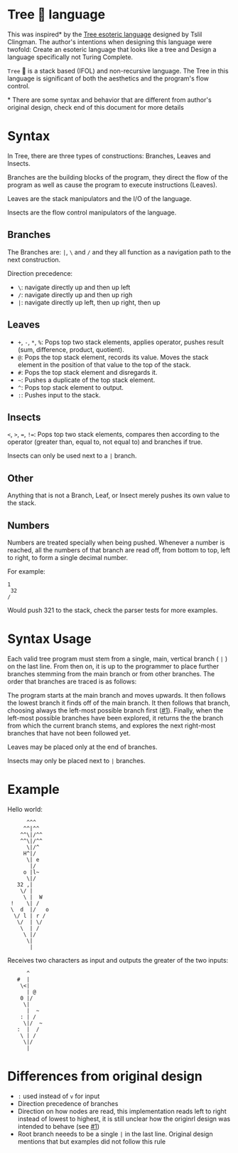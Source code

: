 # Tree 🌲 language

This was inspired\* by the [Tree esoteric language](https://esolangs.org/wiki/Tree) designed by Tslil Clingman. The author's intentions when designing this language were twofold: Create an esoteric language that looks like a tree and Design a language specifically not Turing Complete.

`Tree` 🌲 is a stack based (IFOL) and non-recursive language. The Tree in this language is significant of both the aesthetics and the program's flow control.

\* There are some syntax and behavior that are different from author's original design, check end of this document for more details

# Syntax

In Tree, there are three types of constructions: Branches, Leaves and Insects.

Branches are the building blocks of the program, they direct the flow of the program as well as cause the program to execute instructions (Leaves).

Leaves are the stack manipulators and the I/O of the language.

Insects are the flow control manipulators of the language.

## Branches

The Branches are: `|`, `\` and `/` and they all function as a navigation path to the next construction.

Direction precedence:

- `\`: navigate directly up and then up left
- `/`: navigate directly up and then up righ
- `|`: navigate directly up left, then up right, then up

## Leaves

- `+`, `-`, `*`, `%`: Pops top two stack elements, applies operator, pushes result (sum, difference, product, quotient).
- `@`: Pops the top stack element, records its value. Moves the stack element in the position of that value to the top of the stack.
- `#`: Pops the top stack element and disregards it.
- `~`: Pushes a duplicate of the top stack element.
- `^`: Pops top stack element to output.
- `:`: Pushes input to the stack.

## Insects

`<`, `>`, `=`, `!=`: Pops top two stack elements, compares then according to the operator (greater than, equal to, not equal to) and branches if true.

Insects can only be used next to a `|` branch.

## Other

Anything that is not a Branch, Leaf, or Insect merely pushes its own value to the stack.

## Numbers

Numbers are treated specially when being pushed. Whenever a number is reached, all the numbers of that branch are read off, from bottom to top, left to right, to form a single decimal number.

For example:

```
1
 32
/
```

Would push 321 to the stack, check the parser tests for more examples.

# Syntax Usage

Each valid tree program must stem from a single, main, vertical branch ( `|` ) on the last line. From then on, it is up to the programmer to place further branches stemming from the main branch or from other branches. The order that branches are traced is as follows:

The program starts at the main branch and moves upwards. It then follows the lowest branch it finds off of the main branch. It then follows that branch, choosing always the left-most possible branch first ([#1](https://github.com/felipesabino/tree-lang/issues/1)). Finally, when the left-most possible branches have been explored, it returns the the branch from which the current branch stems, and explores the next right-most branches that have not been followed yet.

Leaves may be placed only at the end of branches.

Insects may only be placed next to `|` branches.


# Example

Hello world:

```
      ^^^
     ^^|^^
    ^^\|/^^
    ^^\|/^^
      \|/^
     H^|/
      \| e
       |/
     o |l~
      \|/
   32 ,|
    \/ |
     \ |  W
 !    \| /
 \  d  |/   o
  \/ l | r /
   \/  | \/
    \  | /
     \ |/
      \|
       |
```

Receives two characters as input and outputs the greater of the two inputs:

```
      ^
   #  |
    \<|
      | @
    0 |/
     \|
      |  ~
    : | /
     \|/  ~
   :  |  /
    \ | /
     \|/
      |
```

# Differences from original design

- `:` used instead of `v` for input
- Direction precedence of branches
- Direction on how nodes are read, this implementation reads left to right instead of lowest to highest, it is still unclear how the originrl design was intended to behave (see [#1](https://github.com/felipesabino/tree-lang/issues/1))
- Root branch neeeds to be a single `|` in the last line. Original design mentions that but examples did not follow this rule